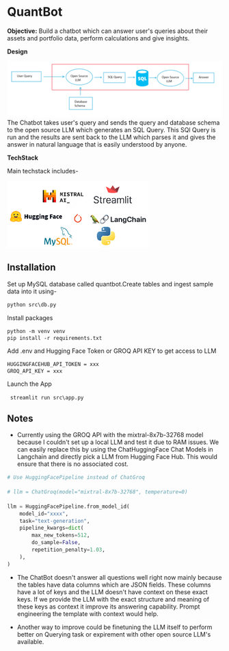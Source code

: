 # QuantBot

**Objective:** Build a chatbot which can answer user's queries about their assets and portfolio data, perform calculations and give insights.

**Design**

![alt text](<img\Design.png>)
The Chatbot takes user's query and sends the query and database schema to the open source LLM which generates an SQL Query. This SQl Query is run and the results are sent back to the LLM which parses it and gives the answer in natural language that is easily understood by anyone.
<br>

**TechStack**

Main techstack includes-

![alt text](<img\techstack.png>)

## Installation

Set up MySQL database called quantbot.Create tables and ingest sample data into it using-

```python
python src\db.py 
```

Install packages
```
python -m venv venv
pip install -r requirements.txt 
```
Add .env and Hugging Face Token or GROQ API KEY to get access to LLM

```
HUGGINGFACEHUB_API_TOKEN = xxx
GROQ_API_KEY = xxx
```

Launch the App 

``` streamlit run src\app.py```

## Notes

- Currently using the GROQ API with the mixtral-8x7b-32768 model because I couldn't set up a local LLM and test it due to RAM issues. We can easily replace this by using the ChatHuggingFace Chat Models in Langchain and directly pick a LLM from Hugging Face Hub. This would ensure that there is no associated cost.

```python
# Use HuggingFacePipeline instead of ChatGroq

# llm = ChatGroq(model="mixtral-8x7b-32768", temperature=0)

llm = HuggingFacePipeline.from_model_id(
    model_id="xxxx",
    task="text-generation",
    pipeline_kwargs=dict(
        max_new_tokens=512,
        do_sample=False,
        repetition_penalty=1.03,
    ),
)

```

- The ChatBot doesn't answer all questions well right now mainly because the tables have data columns which are JSON fields. These columns have a lot of keys and the LLM doesn't have context on these exact keys. If we provide the LLM with the exact structure and meaning of these keys as context it improve its answering capability. Prompt engineering the template with context would help.

- Another way to improve could be finetuning the LLM itself to perform better on Querying task or expirement with other open source LLM's available.
